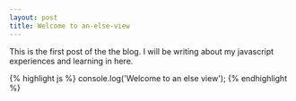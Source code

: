```yaml
---
layout: post
title: Welcome to an-else-view
---
```


This is the first post of the the blog. I will be writing about my javascript experiences and learning in here.

{% highlight js %}
    console.log('Welcome to an else view');
{% endhighlight %}
